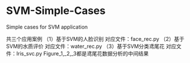 # SVM-Simple-Cases
Simple cases for SVM application

共三个应用案例
（1）基于SVM的人脸识别
      对应文件：face_rec.py
（2）基于SVM的水质评价
      对应文件：water_rec.py
（3）基于SVM分类鸢尾花
      对应文件：Iris_svc.py
      Figure_1,_2,_3都是鸢尾花数据分析的中间结果

